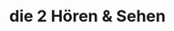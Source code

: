 ---
title: "die 2 Hören & Sehen"
url: /herzebrock-clarholz/die-2-hoeren-und-sehen/
shop: Optiker
---